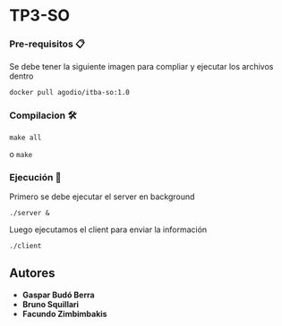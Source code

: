 # TP3-SO

### Pre-requisitos 📋

Se debe tener la siguiente imagen para compliar y ejecutar los archivos dentro

```
docker pull agodio/itba-so:1.0
```

### Compilacion 🛠️
```
make all
```
o 
```make```


### Ejecución 🚀
Primero se debe ejecutar el server en background

```./server &```


Luego ejecutamos el client para enviar la información

```./client```


## Autores
* **Gaspar Budó Berra**
* **Bruno Squillari**
* **Facundo Zimbimbakis**





